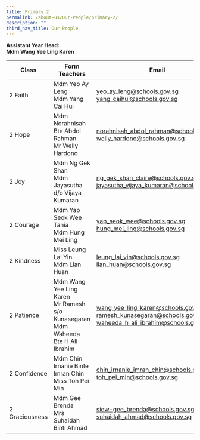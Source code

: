 ```yaml
---
title: Primary 2
permalink: /about-us/Our-People/primary-2/
description: ""
third_nav_title: Our People
---
```

**Assistant Year Head:**<br>
**Mdm Wang Yee Ling Karen**


| Class | Form Teachers | Email |
| -------- | -------- | -------- |
|  2 Faith  | Mdm Yeo Ay Leng<br>Mdm Yang Cai Hui  | [yeo_ay_leng@schools.gov.sg](yeo_ay_leng@schools.gov.sg)<br>[yang_caihui@schools.gov.sg](yang_caihui@schools.gov.sg)
|  2 Hope  | Mdm Norahnisah Bte Abdol Rahman<br>Mr Welly Hardono  | [norahnisah_abdol_rahman@schools.gov.sg](norahnisah_abdol_rahman@schools.gov.sg)<br>[welly_hardono@schools.gov.sg](welly_hardono@schools.gov.sg)
|  2 Joy  | Mdm Ng Gek Shan<br>Mdm Jayasutha d/o Vijaya Kumaran  |[ng_gek_shan_claire@schools.gov.sg](ng_gek_shan_claire@schools.gov.sg)<br>[jayasutha_vijaya_kumaran@schools.gov.sg](jayasutha_vijaya_kumaran@schools.gov.sg)
|  2 Courage |  Mdm Yap Seok Wee Tania<br>Mdm Hung Mei Ling  | [yap_seok_wee@schools.gov.sg](yap_seok_wee@schools.gov.sg)<br>[hung_mei_ling@schools.gov.sg](hung_mei_ling@schools.gov.sg)
|  2 Kindness  | Miss Leung Lai Yin<br>Mdm Lian Huan  |[leung_lai_yin@schools.gov.sg](leung_lai_yin@schools.gov.sg)<br>[lian_huan@schools.gov.sg](lian_huan@schools.gov.sg)
|  2 Patience  | Mdm Wang Yee Ling Karen<br>Mr Ramesh s/o Kunasegaran<br>Mdm Waheeda Bte H Ali Ibrahim  | [wang_yee_ling_karen@schools.gov.sg](wang_yee_ling_karen@schools.gov.sg)<br>[ramesh_kunasegaran@schools.gov.sg](ramesh_kunasegaran@schools.gov.sg)<br>[waheeda_h_ali_ibrahim@schools.gov.sg](waheeda_h_ali_ibrahim@schools.gov.sg)
|  2 Confidence  | Mdm Chin Irnanie Binte Imran Chin<br>Miss Toh Pei Min  | [chin_irnanie_imran_chin@schools.gov.sg](chin_irnanie_imran_chin@schools.gov.sg)<br>[toh_pei_min@schools.gov.sg](toh_pei_min@schools.gov.sg)
|  2 Graciousness  | Mdm Gee Brenda<br>Mrs Suhaidah Binti Ahmad|[siew-gee_brenda@schools.gov.sg](siew-gee_brenda@schools.gov.sg)<br>[suhaidah_ahmad@schools.gov.sg](suhaidah_ahmad@schools.gov.sg)